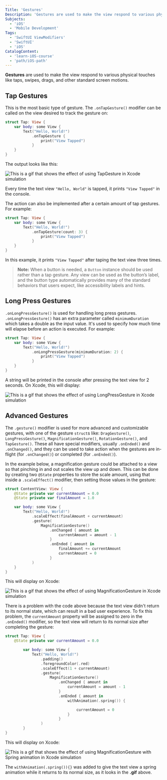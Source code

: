 ```yaml
---
Title: 'Gestures'
Description: 'Gestures are used to make the view respond to various physical touches.'
Subjects:
  - 'iOS'
  - 'Mobile Development'
Tags:
  - 'SwiftUI ViewModifiers'
  - 'SwiftUI'
  - 'iOS'
CatalogContent:
  - 'learn-iOS-course'
  - 'path/iOS-path'
---
```


**Gestures** are used to make the view respond to various physical touches like taps, swipes, drags, and other standard screen motions.

## Tap Gestures

This is the most basic type of gesture. The `.onTapGesture()` modifier can be called on the view desired to track the gesture on:

```Swift
struct Tap: View {
    var body: some View {
        Text("Hello, World!")
            .onTapGesture {
                print("View Tapped")
            }
    }
}
```

The output looks like this:

![This is a gif that shows the effect of using TapGesture in Xcode simulation](https://raw.githubusercontent.com/Codecademy/docs/main/media/swiftui-tapgesture-example.gif)

Every time the text view `"Hello, World"` is tapped, it prints `"View Tapped"` in the console.

The action can also be implemented after a certain amount of tap gestures. For example:

```Swift
struct Tap: View {
    var body: some View {
        Text("Hello, World!")
            .onTapGesture(count: 3) {
                print("View Tapped")
            }
    }
}
```

In this example, it prints `"View Tapped"` after taping the text view three times.

> **Note:** When a button is needed, a `Button` instance should be used rather than a tap gesture. Any view can be used as the button’s label, and the button type automatically provides many of the standard behaviors that users expect, like accessibility labels and hints.

## Long Press Gestures

`.onLongPressGesture()` is used for handling long press gestures. `.onLongPressGesture()` has an extra parameter called `minimumDuration` which takes a double as the input value. It's used to specify how much time will elapse before an action is executed. For example:

```Swift
struct Tap: View {
    var body: some View {
        Text("Hello, World!")
            .onLongPressGesture(minimumDuration: 2) {
                print("View Tapped")
            }
    }
}
```

A string will be printed in the console after pressing the text view for 2 seconds. On Xcode, this will display:

![This is a gif that shows the effect of using LongPressGesture in Xcode simulation](https://raw.githubusercontent.com/Codecademy/docs/main/media/swiftui-longgesture-example.gif)

## Advanced Gestures

The `.gesture()` modifier is used for more advanced and customizable gestures, with one of the gesture `struct`s like: `DragGesture()`, `LongPressGesture()`, `MagnificationGesture()`, `RotationGesture()`, and `TapGesture()`. These all have special modifiers, usually `.onEnded()` and `.onChanged()`, and they can be used to take action when the gestures are in-flight (for `.onChanged()`) or completed (for `.onEnded()`).

In the example below, a magnification gesture could be attached to a view so that pinching in and out scales the view up and down. This can be done by creating two `@State` properties to store the scale amount, using that inside a `.scaleEffect()` modifier, then setting those values in the gesture:

```Swift
struct ContentView: View {
    @State private var currentAmount = 0.0
    @State private var finalAmount = 1.0

    var body: some View {
        Text("Hello, World!")
            .scaleEffect(finalAmount + currentAmount)
            .gesture(
                MagnificationGesture()
                    .onChanged { amount in
                        currentAmount = amount - 1
                    }
                    .onEnded { amount in
                        finalAmount += currentAmount
                        currentAmount = 0
                    }
            )
    }
}
```

This will display on Xcode:

![This is a gif that shows the effect of using MagnificationGesture in Xcode simulation](https://raw.githubusercontent.com/Codecademy/docs/main/media/swiftui-magnificationgesture-example.gif)

There is a problem with the code above because the text view didn't return to its normal state, which can result in a bad user experience. To fix this problem, the `currentAmount` property will be assigned to zero in the `.onEnded()` modifier, so the text view will return to its normal size after completing the gesture:

```Swift
struct Tap: View {
    @State private var currentAmount = 0.0

        var body: some View {
            Text("Hello, World!")
                .padding()
                .foregroundColor(.red)
                .scaleEffect(1 + currentAmount)
                .gesture(
                    MagnificationGesture()
                        .onChanged { amount in
                            currentAmount = amount - 1
                        }
                        .onEnded { amount in
                            withAnimation(.spring()) {

                                currentAmount = 0
                            }
                        }
                )
        }
}
```

This will display on Xcode:

![This is a gif that shows the effect of using MagnificationGesture with Spring animation in Xcode simulation](https://raw.githubusercontent.com/Codecademy/docs/main/media/swiftui-magnficationgesture-example-with-animation.gif)

The `withAnimation(.spring()){}` was added to give the text view a spring animation while it returns to its normal size, as it looks in the **.gif** above.
